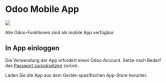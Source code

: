 # Odoo Mobile App
![](assets/icons_odoo_app.png)

Alle Odoo-Funktionen sind als mobile App verfügbar.

## In App einloggen

Die Verwendung der App erfordert einen Odoo Account. Setze nach Bedarf das [Passwort zurücksetzen](Einstellungen.md#Passwort%20zur%C3%BCcksetzen) zurück.

Laden Sie die App aus dem Geräte-spezifischen App-Store herunter.